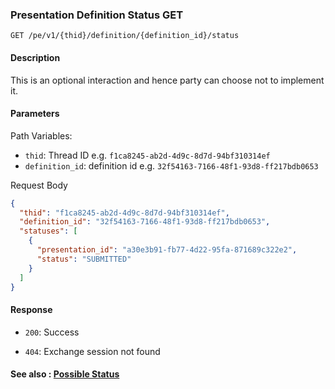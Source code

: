 ### Presentation Definition Status GET

`GET /pe/v1/{thid}/definition/{definition_id}/status`


#### Description

This is an optional interaction and hence party can choose not to implement it.


#### Parameters

Path Variables:
* `thid`: Thread ID e.g. `f1ca8245-ab2d-4d9c-8d7d-94bf310314ef`
* `definition_id`: definition id e.g. `32f54163-7166-48f1-93d8-ff217bdb0653`

Request Body

```json
{
  "thid": "f1ca8245-ab2d-4d9c-8d7d-94bf310314ef",
  "definition_id": "32f54163-7166-48f1-93d8-ff217bdb0653",
  "statuses": [
    {
      "presentation_id": "a30e3b91-fb77-4d22-95fa-871689c322e2",
      "status": "SUBMITTED"
    }
  ]
}
```

#### Response

* `200`: Success

* `404`: Exchange session not found

#### See also : [Possible Status](../statuses.md)
